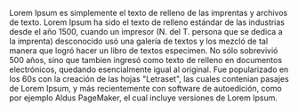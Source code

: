 Lorem Ipsum es simplemente el texto de relleno de las imprentas y archivos de texto. 
Lorem Ipsum ha sido el texto de relleno estándar de las industrias desde el año 1500, 
cuando un impresor (N. del T. persona que se dedica a la imprenta) desconocido usó una 
galería de textos y los mezcló de tal manera que logró hacer un libro de textos especimen. 
No sólo sobrevivió 500 años, sino que tambien ingresó como texto de relleno en 
documentos electrónicos, quedando esencialmente igual al original. Fue popularizado 
en los 60s con la creación de las hojas "Letraset", las cuales contenian 
pasajes de Lorem Ipsum, y más recientemente con software de autoedición, 
como por ejemplo Aldus PageMaker, el cual incluye versiones de Lorem Ipsum.